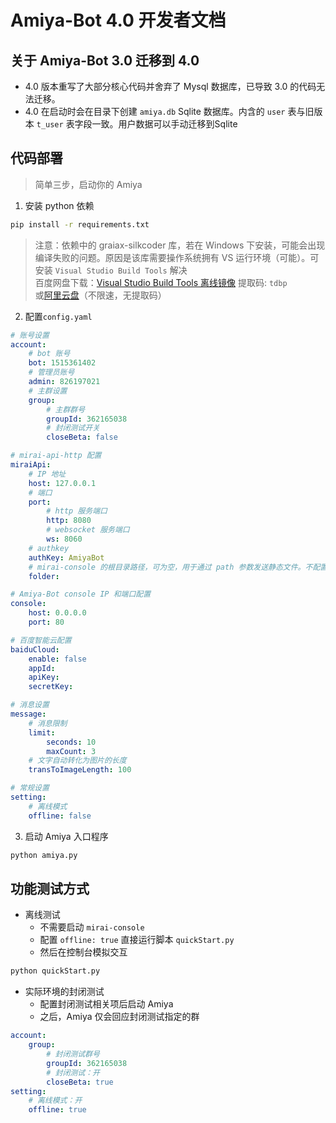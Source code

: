 # Amiya-Bot 4.0 开发者文档

## 关于 Amiya-Bot 3.0 迁移到 4.0

- 4.0 版本重写了大部分核心代码并舍弃了 Mysql 数据库，已导致 3.0 的代码无法迁移。
- 4.0 在启动时会在目录下创建 `amiya.db` Sqlite 数据库。内含的 `user` 表与旧版本 `t_user` 表字段一致。用户数据可以手动迁移到Sqlite

## 代码部署

> 简单三步，启动你的 Amiya

1. 安装 python 依赖

```bash
pip install -r requirements.txt
```

> 注意：依赖中的 graiax-silkcoder 库，若在 Windows 下安装，可能会出现编译失败的问题。原因是该库需要操作系统拥有 VS 运行环境（可能）。可安装 `Visual Studio Build Tools` 解决<br>
> 百度网盘下载：[Visual Studio Build Tools 离线镜像](https://pan.baidu.com/s/1zf2Zl8NRTW22eKJYFIfyvA) 提取码: `tdbp`<br>
> 或[阿里云盘](https://www.aliyundrive.com/s/1S13Tcvf1bp)（不限速，无提取码）

2. 配置`config.yaml`

```yaml
# 账号设置
account:
    # bot 账号
    bot: 1515361402
    # 管理员账号
    admin: 826197021
    # 主群设置
    group:
        # 主群群号
        groupId: 362165038
        # 封闭测试开关
        closeBeta: false

# mirai-api-http 配置
miraiApi:
    # IP 地址
    host: 127.0.0.1
    # 端口
    port:
        # http 服务端口
        http: 8080
        # websocket 服务端口
        ws: 8060
    # authkey
    authKey: AmiyaBot
    # mirai-console 的根目录路径，可为空，用于通过 path 参数发送静态文件。不配置的情况下，默认通过上传的方式发送
    folder:

# Amiya-Bot console IP 和端口配置
console:
    host: 0.0.0.0
    port: 80

# 百度智能云配置
baiduCloud:
    enable: false
    appId:
    apiKey:
    secretKey:

# 消息设置
message:
    # 消息限制
    limit:
        seconds: 10
        maxCount: 3
    # 文字自动转化为图片的长度
    transToImageLength: 100

# 常规设置
setting:
    # 离线模式
    offline: false
```

3. 启动 Amiya 入口程序

```bash
python amiya.py
```

## 功能测试方式

- 离线测试
    - 不需要启动 `mirai-console`
    - 配置 `offline: true` 直接运行脚本 `quickStart.py`
    - 然后在控制台模拟交互

```bash
python quickStart.py
```

- 实际环境的封闭测试
    - 配置封闭测试相关项后启动 Amiya
    - 之后，Amiya 仅会回应封闭测试指定的群

```yaml
account:
    group:
        # 封闭测试群号
        groupId: 362165038
        # 封闭测试：开
        closeBeta: true
setting:
    # 离线模式：开
    offline: true
```
